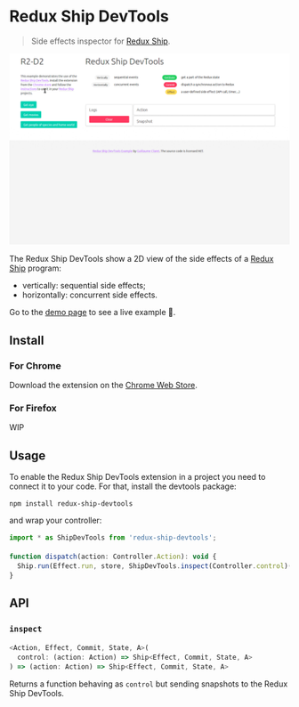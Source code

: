 # Redux Ship DevTools
> Side effects inspector for [Redux Ship](https://github.com/clarus/redux-ship).

[![Screenshot](https://raw.githubusercontent.com/clarus/redux-ship-devtools/screenshots/animation.gif)](https://clarus.github.io/redux-ship-devtools/)

The Redux Ship DevTools show a 2D view of the side effects of a [Redux Ship](https://github.com/clarus/redux-ship) program:
* vertically: sequential side effects;
* horizontally: concurrent side effects.

Go to the [demo page](https://clarus.github.io/redux-ship-devtools/) to see a live example :rocket:.

## Install
### For Chrome
Download the extension on the [Chrome Web Store](https://chrome.google.com/webstore/detail/redux-ship-devtools/kbcgcifbcgamdlgdahbfangmfiofpmni).

### For Firefox
WIP

## Usage
To enable the Redux Ship DevTools extension in a project you need to connect it to your code. For that, install the devtools package:
```
npm install redux-ship-devtools
```
and wrap your controller:
```js
import * as ShipDevTools from 'redux-ship-devtools';

function dispatch(action: Controller.Action): void {
  Ship.run(Effect.run, store, ShipDevTools.inspect(Controller.control)(action));
}
```

## API
### `inspect`
```js
<Action, Effect, Commit, State, A>(
  control: (action: Action) => Ship<Effect, Commit, State, A>
) => (action: Action) => Ship<Effect, Commit, State, A>
```

Returns a function behaving as `control` but sending snapshots to the Redux Ship DevTools.
